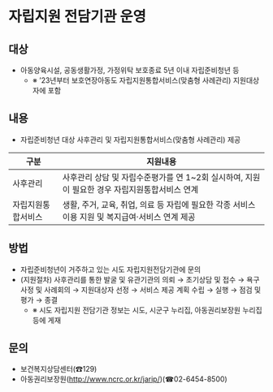 # 자립지원 전담기관 운영

## 대상

- 아동양육시설, 공동생활가정, 가정위탁 보호종료 5년 이내 자립준비청년 등
  - ※ ’23년부터 보호연장아동도 자립지원통합서비스(맞춤형 사례관리) 지원대상자에 포함

## 내용

- 자립준비청년 대상 사후관리 및 자립지원통합서비스(맞춤형 사례관리) 제공

| 구분 | 지원내용 |
|------|----------------------------------------|
| 사후관리 | 사후관리 상담 및 자립수준평가를 연 1~2회 실시하여, 지원이 필요한 경우 자립지원통합서비스 연계 |
| 자립지원통합서비스 | 생활, 주거, 교육, 취업, 의료 등 자립에 필요한 각종 서비스 이용 지원 및 복지급여·서비스 연계 제공 |

## 방법

- 자립준비청년이 거주하고 있는 시도 자립지원전담기관에 문의
- (지원절차) 사후관리를 통한 발굴 및 유관기관의 의뢰 → 초기상담 및 접수 → 욕구사정 및 사례회의 → 지원대상자 선정 → 서비스 제공 계획 수립 → 실행 → 점검 및 평가 → 종결
  - ※ 시도 자립지원 전담기관 정보는 시도, 시군구 누리집, 아동권리보장원 누리집 등에 게재

## 문의

- 보건복지상담센터(☎129)
- 아동권리보장원(http://www.ncrc.or.kr/jarip/)(☎02-6454-8500)
